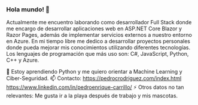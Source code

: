 ### Hola mundo! 👋

Actualmente me encuentro laborando como desarrollador Full Stack donde me encargo de desarrollar aplicaciones web en ASP.NET Core Blazor y Razor Pages, además de implementar servicios externos a nuestro entorno en Azure.
En mi tiempo libre me dedico a desarrollar proyectos personales donde pueda mejorar mis conocimientos utilizando diferentes tecnologías. Los lenguajes de programación que más uso son: C#, JavaScript, Python, C++ y Azure.

🌱 Estoy aprendiendo Python y me quiero orientar a Machine Learning y Ciber-Seguridad.
📫 Contacto: https://pedrocrodriguez.com/index.html
              https://www.linkedin.com/in/pedroenrique-carrillo/
⚡ Otros datos no tan relevantes: Me gusta ir a la playa después de trabajo y mis mascotas.
